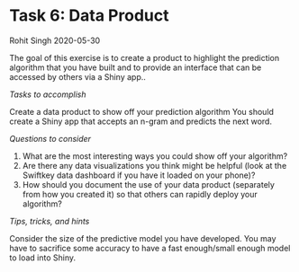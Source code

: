 Task 6: Data Product
================
Rohit Singh
2020-05-30

The goal of this exercise is to create a product to highlight the
prediction algorithm that you have built and to provide an interface
that can be accessed by others via a Shiny app..

*Tasks to accomplish*

Create a data product to show off your prediction algorithm You should
create a Shiny app that accepts an n-gram and predicts the next word.

*Questions to consider*

1.  What are the most interesting ways you could show off your
    algorithm?
2.  Are there any data visualizations you think might be helpful (look
    at the Swiftkey data dashboard if you have it loaded on your phone)?
3.  How should you document the use of your data product (separately
    from how you created it) so that others can rapidly deploy your
    algorithm?

*Tips, tricks, and hints*

Consider the size of the predictive model you have developed. You may
have to sacrifice some accuracy to have a fast enough/small enough model
to load into Shiny.

